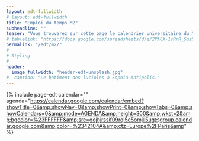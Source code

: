 ```yaml
---
layout: edt-fullwidth
# layout: edt-fullwidth
title: "Emploi du temps M2"
subheadline: ""
teaser: "Vous trouverez sur cette page le calendrier universitaire du Master 2 Informatique."
# tablelink: "https://docs.google.com/spreadsheets/d/e/2PACX-1vRrR_SqzbiB0ZhVtrO3rs2GF7abDVjQLbTP2mWqbxGlwRz3bNX7sPXuMgQDEb3tNA/pubhtml?gid=363208123&single=true&amp;widget=true&amp;headers=false"
permalink: "/edt/m2/"
#
# Styling
#
header:
  image_fullwidth: "header-edt-unsplash.jpg"
#  caption: "Le bâtiment des lucioles à Sophia-Antipolis."
---
```


{% include page-edt calendar="" agenda="https://calendar.google.com/calendar/embed?showTitle=0&amp;showNav=0&amp;showPrint=0&amp;showTabs=0&amp;showCalendars=0&amp;mode=AGENDA&amp;height=300&amp;wkst=2&amp;bgcolor=%23FFFFFF&amp;src=gojhjrssif09rqi5e5omjll5ug@group.calendar.google.com&amp;color=%2342104A&amp;ctz=Europe%2FParis&amp" %}


